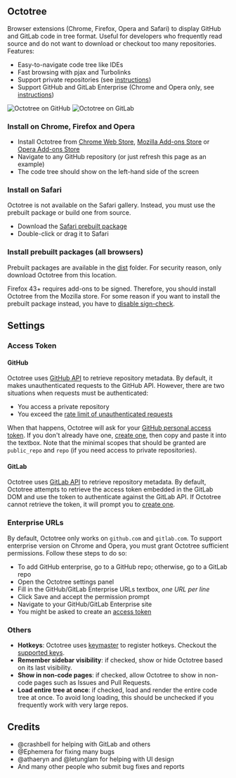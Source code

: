 ## Octotree
Browser extensions (Chrome, Firefox, Opera and Safari) to display GitHub and GitLab code in tree format. Useful for developers who frequently read source and do not want to download or checkout too many repositories. Features:

* Easy-to-navigate code tree like IDEs
* Fast browsing with pjax and Turbolinks
* Support private repositories (see [instructions](#access-token))
* Support GitHub and GitLab Enterprise (Chrome and Opera only, see [instructions](#enterprise-urls))

![Octotree on GitHub](docs/chrome-github.png)
![Octotree on GitLab](docs/chrome-gitlab.png)

### Install on Chrome, Firefox and Opera
* Install Octotree from [Chrome Web Store](https://chrome.google.com/webstore/detail/octotree/bkhaagjahfmjljalopjnoealnfndnagc), [Mozilla Add-ons Store](https://addons.mozilla.org/en-US/firefox/addon/octotree/) or [Opera Add-ons Store](https://addons.opera.com/en/extensions/details/octotree/)
* Navigate to any GitHub repository (or just refresh this page as an example)
* The code tree should show on the left-hand side of the screen

### Install on Safari

Octotree is not available on the Safari gallery. Instead, you must use the prebuilt package or build one from source.

* Download the [Safari prebuilt package](https://github.com/buunguyen/octotree/tree/master/dist)
* Double-click or drag it to Safari

### Install prebuilt packages (all browsers)

Prebuilt packages are available in the  [dist](https://github.com/buunguyen/octotree/tree/master/dist) folder. For security reason, only download Octotree from this location.

Firefox 43+ requires add-ons to be signed. Therefore, you should install Octotree from the Mozilla store. For some reason if you want to install the prebuilt package instead, you have to [disable sign-check](https://github.com/buunguyen/octotree/issues/220#issuecomment-166012724).

## Settings
### Access Token
#### GitHub
Octotree uses [GitHub API](https://developer.github.com/v3/) to retrieve repository metadata. By default, it makes unauthenticated requests to the GitHub API. However, there are two situations when requests must be authenticated:

* You access a private repository
* You exceed the [rate limit of unauthenticated requests](https://developer.github.com/v3/#rate-limiting)

When that happens, Octotree will ask for your [GitHub personal access token](https://help.github.com/articles/creating-an-access-token-for-command-line-use). If you don't already have one, [create one](https://github.com/settings/tokens/new), then copy and paste it into the textbox. Note that the minimal scopes that should be granted are `public_repo` and `repo` (if you need access to private repositories).

#### GitLab
Octotree uses [GitLab API](http://doc.gitlab.com/ce/api/) to retrieve repository metadata. By default, Octotree attempts to retrieve the access token embedded in the GitLab DOM and use the token to authenticate against the GitLab API. If Octotree cannot retrieve the token, it will prompt you to [create one](https://gitlab.com/profile/account).

### Enterprise URLs
By default, Octotree only works on `github.com` and `gitlab.com`. To support enterprise version on Chrome and Opera, you must grant Octotree sufficient permissions. Follow these steps to do so:

* To add GitHub enterprise, go to a GitHub repo; otherwise, go to a GitLab repo
* Open the Octotree settings panel
* Fill in the GitHub/GitLab Enterprise URLs textbox, _one URL per line_
* Click Save and accept the permission prompt
* Navigate to your GitHub/GitLab Enterprise site
* You might be asked to create an [access token](#access-token)

### Others
* __Hotkeys__: Octotree uses [keymaster](https://github.com/madrobby/keymaster) to register hotkeys. Checkout the [supported keys](https://github.com/madrobby/keymaster#supported-keys).
* __Remember sidebar visibility__: if checked, show or hide Octotree based on its last visibility.
* __Show in non-code pages__: if checked, allow Octotree to show in non-code pages such as Issues and Pull Requests.
* __Load entire tree at once__: if checked, load and render the entire code tree at once. To avoid long loading, this should be unchecked if you frequently work with very large repos.

## Credits
* @crashbell for helping with GitLab and others
* @Ephemera for fixing many bugs
* @athaeryn and @letunglam for helping with UI design
* And many other people who submit bug fixes and reports
